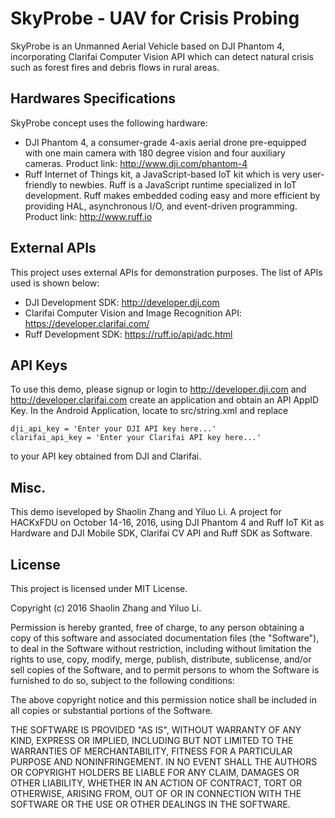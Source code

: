 SkyProbe - UAV for Crisis Probing
===================

SkyProbe is an Unmanned Aerial Vehicle based on DJI Phantom 4, incorporating Clarifai Computer Vision API which can detect natural crisis such as forest fires and debris flows in rural areas.


Hardwares Specifications
------------
SkyProbe concept uses the following hardware:

- DJI Phantom 4, a consumer-grade 4-axis aerial drone pre-equipped with one main camera with 180 degree vision and four auxiliary cameras. Product link: <http://www.dji.com/phantom-4>
- Ruff Internet of Things kit, a JavaScript-based IoT kit which is very user-friendly to newbies. Ruff is a JavaScript runtime specialized in IoT development. Ruff makes embedded coding easy and more efficient by providing HAL, asynchronous I/O, and event-driven programming. Product link: <http://www.ruff.io>

External APIs
-------------

This project uses external APIs for demonstration purposes. The list of APIs used is shown below:

- DJI Development SDK: <http://developer.dji.com>
- Clarifai Computer Vision and Image Recognition API: <https://developer.clarifai.com/>
- Ruff Development SDK: <https://ruff.io/api/adc.html>


API Keys
-------------

To use this demo, please signup or login to <http://developer.dji.com> and <http://developer.clarifai.com> create an application and obtain an API AppID Key. In the Android Application, locate to src/string.xml and replace
```
dji_api_key = 'Enter your DJI API key here...'
clarifai_api_key = 'Enter your Clarifai API key here...'
```

to your API key obtained from DJI and Clarifai.

Misc.
-------------------

This demo iseveloped by Shaolin Zhang and Yiluo Li. A project for HACKxFDU on October 14-16, 2016, using DJI Phantom 4 and Ruff IoT Kit as Hardware and DJI Mobile SDK, Clarifai CV API and Ruff SDK as Software.

License
-------------------

This project is licensed under MIT License.

Copyright (c) 2016 Shaolin Zhang and Yiluo Li.

Permission is hereby granted, free of charge, to any person obtaining a copy
of this software and associated documentation files (the "Software"), to deal
in the Software without restriction, including without limitation the rights
to use, copy, modify, merge, publish, distribute, sublicense, and/or sell
copies of the Software, and to permit persons to whom the Software is
furnished to do so, subject to the following conditions:

The above copyright notice and this permission notice shall be included in all
copies or substantial portions of the Software.

THE SOFTWARE IS PROVIDED "AS IS", WITHOUT WARRANTY OF ANY KIND, EXPRESS OR
IMPLIED, INCLUDING BUT NOT LIMITED TO THE WARRANTIES OF MERCHANTABILITY,
FITNESS FOR A PARTICULAR PURPOSE AND NONINFRINGEMENT. IN NO EVENT SHALL THE
AUTHORS OR COPYRIGHT HOLDERS BE LIABLE FOR ANY CLAIM, DAMAGES OR OTHER
LIABILITY, WHETHER IN AN ACTION OF CONTRACT, TORT OR OTHERWISE, ARISING FROM,
OUT OF OR IN CONNECTION WITH THE SOFTWARE OR THE USE OR OTHER DEALINGS IN THE
SOFTWARE.

